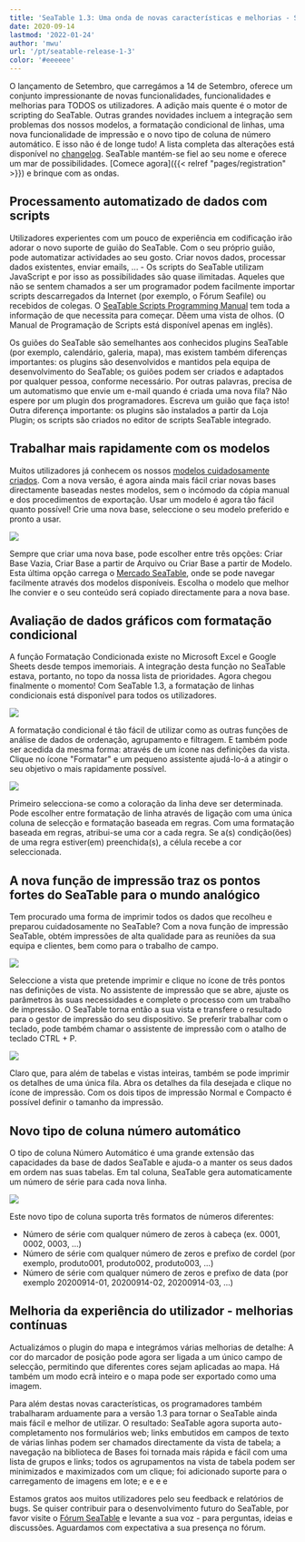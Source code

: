 ```yaml
---
title: 'SeaTable 1.3: Uma onda de novas características e melhorias - SeaTable'
date: 2020-09-14
lastmod: '2022-01-24'
author: 'mwu'
url: '/pt/seatable-release-1-3'
color: '#eeeeee'
---
```


O lançamento de Setembro, que carregámos a 14 de Setembro, oferece um conjunto impressionante de novas funcionalidades, funcionalidades e melhorias para TODOS os utilizadores. A adição mais quente é o motor de scripting do SeaTable. Outras grandes novidades incluem a integração sem problemas dos nossos modelos, a formatação condicional de linhas, uma nova funcionalidade de impressão e o novo tipo de coluna de número automático. E isso não é de longe tudo! A lista completa das alterações está disponível no [changelog](https://seatable.io/pt/docs/changelog/version-1-3/). SeaTable mantém-se fiel ao seu nome e oferece um mar de possibilidades. [Comece agora]({{< relref "pages/registration" >}}) e brinque com as ondas.

## Processamento automatizado de dados com scripts

Utilizadores experientes com um pouco de experiência em codificação irão adorar o novo suporte de guião do SeaTable. Com o seu próprio guião, pode automatizar actividades ao seu gosto. Criar novos dados, processar dados existentes, enviar emails, ... - Os scripts do SeaTable utilizam JavaScript e por isso as possibilidades são quase ilimitadas. Aqueles que não se sentem chamados a ser um programador podem facilmente importar scripts descarregados da Internet (por exemplo, o Fórum Seafile) ou recebidos de colegas. O [SeaTable Scripts Programming Manual](https://seatable.github.io/seatable-scripts/) tem toda a informação de que necessita para começar. Dêem uma vista de olhos. (O Manual de Programação de Scripts está disponível apenas em inglês).

Os guiões do SeaTable são semelhantes aos conhecidos plugins SeaTable (por exemplo, calendário, galeria, mapa), mas existem também diferenças importantes: os plugins são desenvolvidos e mantidos pela equipa de desenvolvimento do SeaTable; os guiões podem ser criados e adaptados por qualquer pessoa, conforme necessário. Por outras palavras, precisa de um automatismo que envie um e-mail quando é criada uma nova fila? Não espere por um plugin dos programadores. Escreva um guião que faça isto! Outra diferença importante: os plugins são instalados a partir da Loja Plugin; os scripts são criados no editor de scripts SeaTable integrado.

## Trabalhar mais rapidamente com os modelos

Muitos utilizadores já conhecem os nossos [modelos cuidadosamente criados](https://seatable.io/pt/docs/templates/). Com a nova versão, é agora ainda mais fácil criar novas bases directamente baseadas nestes modelos, sem o incómodo da cópia manual e dos procedimentos de exportação. Usar um modelo é agora tão fácil quanto possível! Crie uma nova base, seleccione o seu modelo preferido e pronto a usar.

![](https://seatable.io/wp-content/uploads/2020/09/create-from-template.png)

Sempre que criar uma nova base, pode escolher entre três opções: Criar Base Vazia, Criar Base a partir de Arquivo ou Criar Base a partir de Modelo. Esta última opção carrega o [Mercado SeaTable](https://market.seatable.io), onde se pode navegar facilmente através dos modelos disponíveis. Escolha o modelo que melhor lhe convier e o seu conteúdo será copiado directamente para a nova base.

## Avaliação de dados gráficos com formatação condicional

A função Formatação Condicionada existe no Microsoft Excel e Google Sheets desde tempos imemoriais. A integração desta função no SeaTable estava, portanto, no topo da nossa lista de prioridades. Agora chegou finalmente o momento! Com SeaTable 1.3, a formatação de linhas condicionais está disponível para todos os utilizadores.

![](https://seatable.io/wp-content/uploads/2020/09/row-color-non-modal.png)

A formatação condicional é tão fácil de utilizar como as outras funções de análise de dados de ordenação, agrupamento e filtragem. E também pode ser acedida da mesma forma: através de um ícone nas definições da vista. Clique no ícone "Formatar" e um pequeno assistente ajudá-lo-á a atingir o seu objetivo o mais rapidamente possível.

![](https://seatable.io/wp-content/uploads/2020/09/row-color.png)

Primeiro selecciona-se como a coloração da linha deve ser determinada. Pode escolher entre formatação de linha através de ligação com uma única coluna de selecção e formatação baseada em regras. Com uma formatação baseada em regras, atribui-se uma cor a cada regra. Se a(s) condição(ões) de uma regra estiver(em) preenchida(s), a célula recebe a cor seleccionada.

## A nova função de impressão traz os pontos fortes do SeaTable para o mundo analógico

Tem procurado uma forma de imprimir todos os dados que recolheu e preparou cuidadosamente no SeaTable? Com a nova função de impressão SeaTable, obtém impressões de alta qualidade para as reuniões da sua equipa e clientes, bem como para o trabalho de campo.

![](https://seatable.io/wp-content/uploads/2020/09/print-settings.png)

Seleccione a vista que pretende imprimir e clique no ícone de três pontos nas definições de vista. No assistente de impressão que se abre, ajuste os parâmetros às suas necessidades e complete o processo com um trabalho de impressão. O SeaTable torna então a sua vista e transfere o resultado para o gestor de impressão do seu dispositivo. Se preferir trabalhar com o teclado, pode também chamar o assistente de impressão com o atalho de teclado CTRL + P.

![](https://seatable.io/wp-content/uploads/2020/09/compact-row-detail.png)

Claro que, para além de tabelas e vistas inteiras, também se pode imprimir os detalhes de uma única fila. Abra os detalhes da fila desejada e clique no ícone de impressão. Com os dois tipos de impressão Normal e Compacto é possível definir o tamanho da impressão.

## Novo tipo de coluna número automático

O tipo de coluna Número Automático é uma grande extensão das capacidades da base de dados SeaTable e ajuda-o a manter os seus dados em ordem nas suas tabelas. Em tal coluna, SeaTable gera automaticamente um número de série para cada nova linha.

![](https://seatable.io/wp-content/uploads/2020/09/auto-number.png)

Este novo tipo de coluna suporta três formatos de números diferentes:

- Número de série com qualquer número de zeros à cabeça (ex. 0001, 0002, 0003, ...)
- Número de série com qualquer número de zeros e prefixo de cordel (por exemplo, produto001, produto002, produto003, ...)
- Número de série com qualquer número de zeros e prefixo de data (por exemplo 20200914-01, 20200914-02, 20200914-03, ...)

## Melhoria da experiência do utilizador - melhorias contínuas

Actualizámos o plugin do mapa e integrámos várias melhorias de detalhe: A cor do marcador de posição pode agora ser ligada a um único campo de selecção, permitindo que diferentes cores sejam aplicadas ao mapa. Há também um modo ecrã inteiro e o mapa pode ser exportado como uma imagem.

Para além destas novas características, os programadores também trabalharam arduamente para a versão 1.3 para tornar o SeaTable ainda mais fácil e melhor de utilizar. O resultado: SeaTable agora suporta auto-completamento nos formulários web; links embutidos em campos de texto de várias linhas podem ser chamados directamente da vista de tabela; a navegação na biblioteca de Bases foi tornada mais rápida e fácil com uma lista de grupos e links; todos os agrupamentos na vista de tabela podem ser minimizados e maximizados com um clique; foi adicionado suporte para o carregamento de imagens em lote; e e e e

Estamos gratos aos muitos utilizadores pelo seu feedback e relatórios de bugs. Se quiser contribuir para o desenvolvimento futuro do SeaTable, por favor visite o [Fórum SeaTable](https://forum.seatable.io) e levante a sua voz - para perguntas, ideias e discussões. Aguardamos com expectativa a sua presença no fórum.
